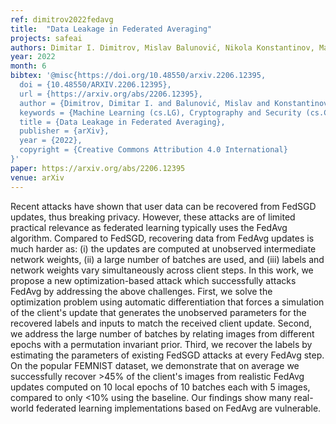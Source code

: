 ```yaml
---
ref: dimitrov2022fedavg
title:  "Data Leakage in Federated Averaging"
projects: safeai
authors: Dimitar I. Dimitrov, Mislav Balunović, Nikola Konstantinov, Martin Vechev
year: 2022
month: 6
bibtex: '@misc{https://doi.org/10.48550/arxiv.2206.12395,
  doi = {10.48550/ARXIV.2206.12395},
  url = {https://arxiv.org/abs/2206.12395},
  author = {Dimitrov, Dimitar I. and Balunović, Mislav and Konstantinov, Nikola and Vechev, Martin},
  keywords = {Machine Learning (cs.LG), Cryptography and Security (cs.CR), Distributed, Parallel, and Cluster Computing (cs.DC), FOS: Computer and information sciences, FOS: Computer and information sciences, I.2.11},
  title = {Data Leakage in Federated Averaging},
  publisher = {arXiv},
  year = {2022}, 
  copyright = {Creative Commons Attribution 4.0 International}
}'
paper: https://arxiv.org/abs/2206.12395
venue: arXiv
---
```

Recent attacks have shown that user data can be recovered from FedSGD updates, thus breaking privacy. However, these attacks are of limited practical relevance as federated learning typically uses the FedAvg algorithm. Compared to FedSGD, recovering data from FedAvg updates is much harder as: (i) the updates are computed at unobserved intermediate network weights, (ii) a large number of batches are used, and (iii) labels and network weights vary simultaneously across client steps. In this work, we propose a new optimization-based attack which successfully attacks FedAvg by addressing the above challenges. First, we solve the optimization problem using automatic differentiation that forces a simulation of the client's update that generates the unobserved parameters for the recovered labels and inputs to match the received client update. Second, we address the large number of batches by relating images from different epochs with a permutation invariant prior. Third, we recover the labels by estimating the parameters of existing FedSGD attacks at every FedAvg step. On the popular FEMNIST dataset, we demonstrate that on average we successfully recover >45% of the client's images from realistic FedAvg updates computed on 10 local epochs of 10 batches each with 5 images, compared to only <10% using the baseline. Our findings show many real-world federated learning implementations based on FedAvg are vulnerable.
